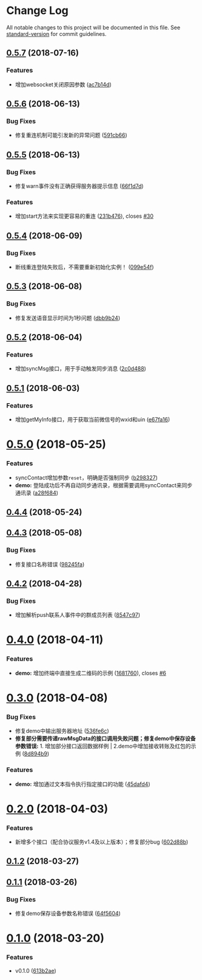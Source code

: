 # Change Log

All notable changes to this project will be documented in this file. See [standard-version](https://github.com/conventional-changelog/standard-version) for commit guidelines.

<a name="0.5.7"></a>
## [0.5.7](https://github.com/binsee/padchat-sdk/compare/v0.5.6...v0.5.7) (2018-07-16)


### Features

* 增加websocket关闭原因参数 ([ac7b14d](https://github.com/binsee/padchat-sdk/commit/ac7b14d))



<a name="0.5.6"></a>
## [0.5.6](https://github.com/binsee/padchat-sdk/compare/v0.5.5...v0.5.6) (2018-06-13)


### Bug Fixes

* 修复重连机制可能引发新的异常问题 ([591cb66](https://github.com/binsee/padchat-sdk/commit/591cb66))



<a name="0.5.5"></a>
## [0.5.5](https://github.com/binsee/padchat-sdk/compare/v0.5.4...v0.5.5) (2018-06-13)


### Bug Fixes

* 修复warn事件没有正确获得服务器提示信息 ([66f1d7d](https://github.com/binsee/padchat-sdk/commit/66f1d7d))


### Features

* 增加start方法来实现更容易的重连 ([231b476](https://github.com/binsee/padchat-sdk/commit/231b476)), closes [#30](https://github.com/binsee/padchat-sdk/issues/30)



<a name="0.5.4"></a>
## [0.5.4](https://github.com/binsee/padchat-sdk/compare/v0.5.3...v0.5.4) (2018-06-09)


### Bug Fixes

* 断线重连登陆失败后，不需要重新初始化实例！ ([099e54f](https://github.com/binsee/padchat-sdk/commit/099e54f))



<a name="0.5.3"></a>
## [0.5.3](https://github.com/binsee/padchat-sdk/compare/v0.5.2...v0.5.3) (2018-06-08)


### Bug Fixes

* 修复发送语音显示时间为1秒问题 ([dbb9b24](https://github.com/binsee/padchat-sdk/commit/dbb9b24))



<a name="0.5.2"></a>
## [0.5.2](https://github.com/binsee/padchat-sdk/compare/v0.5.1...v0.5.2) (2018-06-04)


### Features

* 增加syncMsg接口，用于手动触发同步消息 ([2c0d488](https://github.com/binsee/padchat-sdk/commit/2c0d488))



<a name="0.5.1"></a>
## [0.5.1](https://github.com/binsee/padchat-sdk/compare/v0.5.0...v0.5.1) (2018-06-03)


### Features

* 增加getMyInfo接口，用于获取当前微信号的wxid和uin ([e67fa16](https://github.com/binsee/padchat-sdk/commit/e67fa16))



<a name="0.5.0"></a>
# [0.5.0](https://github.com/binsee/padchat-sdk/compare/v0.4.4...v0.5.0) (2018-05-25)


### Features

* syncContact增加参数`reset`，明确是否强制同步 ([b298327](https://github.com/binsee/padchat-sdk/commit/b298327))
* **demo:** 登陆成功后不再自动同步通讯录，根据需要调用syncContact来同步通讯录 ([a28f684](https://github.com/binsee/padchat-sdk/commit/a28f684))



<a name="0.4.4"></a>
## [0.4.4](https://github.com/binsee/padchat-sdk/compare/v0.4.3...v0.4.4) (2018-05-24)



<a name="0.4.3"></a>
## [0.4.3](https://github.com/binsee/padchat-sdk/compare/v0.4.2...v0.4.3) (2018-05-08)


### Bug Fixes

* 修复接口名称错误 ([98245fa](https://github.com/binsee/padchat-sdk/commit/98245fa))



<a name="0.4.2"></a>
## [0.4.2](https://github.com/binsee/padchat-sdk/compare/v0.4.0...v0.4.2) (2018-04-28)


### Bug Fixes

* 增加解析push联系人事件中的群成员列表 ([8547c97](https://github.com/binsee/padchat-sdk/commit/8547c97))



<a name="0.4.0"></a>
# [0.4.0](https://github.com/binsee/padchat-sdk/compare/v0.3.0...v0.4.0) (2018-04-11)


### Features

* **demo:** 增加终端中直接生成二维码的示例 ([1681760](https://github.com/binsee/padchat-sdk/commit/1681760)), closes [#6](https://github.com/binsee/padchat-sdk/issues/6)



<a name="0.3.0"></a>
# [0.3.0](https://github.com/binsee/padchat-sdk/compare/v0.2.0...v0.3.0) (2018-04-08)


### Bug Fixes

* 修复demo中输出服务器地址 ([536fe6c](https://github.com/binsee/padchat-sdk/commit/536fe6c))
* **修复部分需要传递rawMsgData的接口调用失败问题；修复demo中保存设备参数错误:** 1. 增加部分接口返回数据样例 | 2.demo中增加接收转账及红包的示例 ([8d894b9](https://github.com/binsee/padchat-sdk/commit/8d894b9))


### Features

* **demo:** 增加通过文本指令执行指定接口的功能 ([45dafd4](https://github.com/binsee/padchat-sdk/commit/45dafd4))



<a name="0.2.0"></a>
# [0.2.0](https://github.com/binsee/padchat-sdk/compare/v0.1.2...v0.2.0) (2018-04-03)


### Features

* 新增多个接口（配合协议服务v1.4及以上版本）；修复部分bug ([602d88b](https://github.com/binsee/padchat-sdk/commit/602d88b))



<a name="0.1.2"></a>
## [0.1.2](https://github.com/binsee/padchat-sdk/compare/v0.1.1...v0.1.2) (2018-03-27)



<a name="0.1.1"></a>
## [0.1.1](https://github.com/binsee/padchat-sdk/compare/v0.1.0...v0.1.1) (2018-03-26)


### Bug Fixes

* 修复demo保存设备参数名称错误 ([64f5604](https://github.com/binsee/padchat-sdk/commit/64f5604))



<a name="0.1.0"></a>
# [0.1.0](https://github.com/binsee/padchat-sdk/compare/613b2ae...v0.1.0) (2018-03-20)


### Features

* v0.1.0 ([613b2ae](https://github.com/binsee/padchat-sdk/commit/613b2ae))
